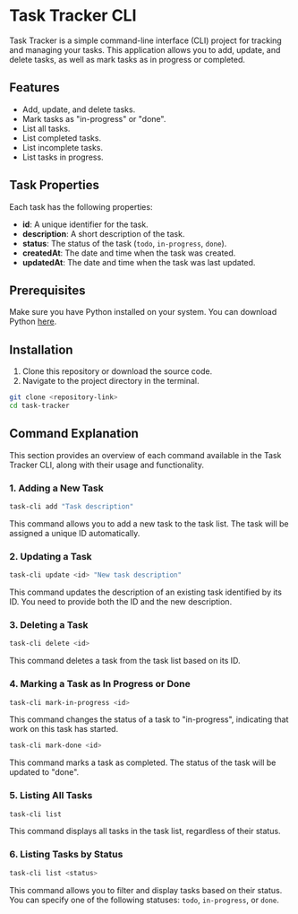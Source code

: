 # Task Tracker CLI

Task Tracker is a simple command-line interface (CLI) project for tracking and managing your tasks. This application allows you to add, update, and delete tasks, as well as mark tasks as in progress or completed.

## Features

- Add, update, and delete tasks.
- Mark tasks as "in-progress" or "done".
- List all tasks.
- List completed tasks.
- List incomplete tasks.
- List tasks in progress.

## Task Properties

Each task has the following properties:

- **id**: A unique identifier for the task.
- **description**: A short description of the task.
- **status**: The status of the task (`todo`, `in-progress`, `done`).
- **createdAt**: The date and time when the task was created.
- **updatedAt**: The date and time when the task was last updated.

## Prerequisites

Make sure you have Python installed on your system. You can download Python [here](https://www.python.org/downloads/).

## Installation

1. Clone this repository or download the source code.
2. Navigate to the project directory in the terminal.

```bash
git clone <repository-link>
cd task-tracker
```
## Command Explanation

This section provides an overview of each command available in the Task Tracker CLI, along with their usage and functionality.

### 1. Adding a New Task
```bash
task-cli add "Task description"
```
This command allows you to add a new task to the task list. The task will be assigned a unique ID automatically.

### 2. Updating a Task
```bash
task-cli update <id> "New task description"
```
This command updates the description of an existing task identified by its ID. You need to provide both the ID and the new description.

### 3. Deleting a Task
```bash
task-cli delete <id>
```
This command deletes a task from the task list based on its ID.

### 4. Marking a Task as In Progress or Done
```bash
task-cli mark-in-progress <id>
```
This command changes the status of a task to "in-progress", indicating that work on this task has started.

```bash
task-cli mark-done <id>
```
This command marks a task as completed. The status of the task will be updated to "done".

### 5. Listing All Tasks
```bash
task-cli list
```
This command displays all tasks in the task list, regardless of their status.

### 6. Listing Tasks by Status
```bash
task-cli list <status>
```
This command allows you to filter and display tasks based on their status. You can specify one of the following statuses: `todo`, `in-progress`, or `done`.